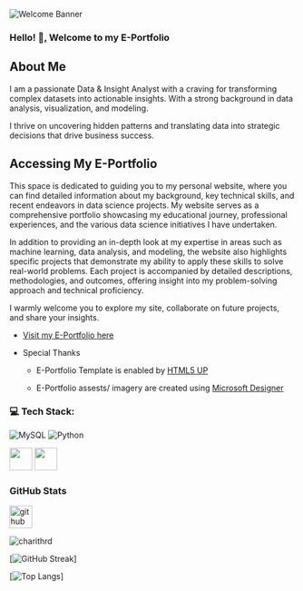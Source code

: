 ![Welcome Banner ](images/Welcome.jfif)

### Hello! 👋, Welcome to my E-Portfolio

## About Me

I am a passionate Data & Insight Analyst with a craving for transforming complex datasets into actionable insights. With a strong background in data analysis, visualization, and modeling. 

I thrive on uncovering hidden patterns and translating data into strategic decisions that drive business success.

## Accessing My E-Portfolio

This space is dedicated to guiding you to my personal website, where you can find detailed information about my background, key technical skills, and recent endeavors in data science projects. My website serves as a comprehensive portfolio showcasing my educational journey, professional experiences, and the various data science initiatives I have undertaken.

In addition to providing an in-depth look at my expertise in areas such as machine learning, data analysis, and modeling, the website also highlights specific projects that demonstrate my ability to apply these skills to solve real-world problems. Each project is accompanied by detailed descriptions, methodologies, and outcomes, offering insight into my problem-solving approach and technical proficiency.

I warmly welcome you to explore my site, collaborate on future projects, and share your insights.

 - [Visit my E-Portfolio here](https://charithrd.github.io/)

* Special Thanks
  - E-Portfolio Template is enabled by [HTML5 UP](https://html5up.net/dimension)
    
  - E-Portfolio assests/ imagery are created using [Microsoft Designer](https://designer.microsoft.com/image-creator)


### 💻 Tech Stack:

![MySQL](https://img.shields.io/badge/MySQL-4479A1?style=flat&logo=mysql&logoColor=white)
![Python](https://img.shields.io/badge/Python-3776AB?style=flat&logo=python&logoColor=white)


<p align="left">
<img src="https://www.vectorlogo.zone/logos/databricks/databricks-ar21.svg" height="40"/>
<img src="https://www.vectorlogo.zone/logos/apache_spark/apache_spark-ar21.svg" height="40"/>
</p>

### GitHub Stats 

[<img src='https://cdn.jsdelivr.net/npm/simple-icons@3.0.1/icons/github.svg' alt='github' height='40'>](https://github.com/charithrd)

<p align="left"> <img src="https://komarev.com/ghpvc/?username=charithrd&label=Profile%20views&color=0e75b6&style=flat" alt="charithrd" " /> </p>

[![GitHub Streak](http://github-readme-streak-stats.herokuapp.com?user=charithrd&theme=dark)]

[![Top Langs](https://github-readme-stats.vercel.app/api/top-langs/?username=charithrd&theme=dark)]
